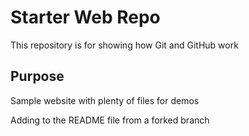 # Starter Web Repo

This repository is for showing how Git and GitHub work

## Purpose

Sample website with plenty of files for demos

Adding to the README file from a forked branch
